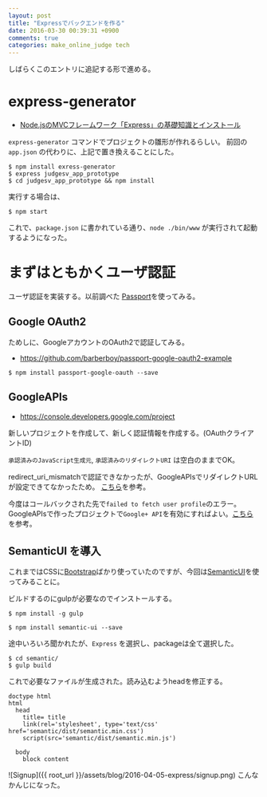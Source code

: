 ```yaml
---
layout: post
title: "Expressでバックエンドを作る"
date: 2016-03-30 00:39:31 +0900
comments: true
categories: make_online_judge tech
---
```


しばらくこのエントリに追記する形で進める。

# express-generator

+ [Node.jsのMVCフレームワーク「Express」の基礎知識とインストール](http://www.atmarkit.co.jp/ait/articles/1503/04/news047.html)

`express-generator` コマンドでプロジェクトの雛形が作れるらしい。
前回の `app.json` の代わりに、上記で置き換えることにした。

```
$ npm install exress-generator
$ express judgesv_app_prototype
$ cd judgesv_app_prototype && npm install
```

実行する場合は、

```
$ npm start
```

これで、`package.json` に書かれている通り、`node ./bin/www` が実行されて起動するようになった。

# まずはともかくユーザ認証
ユーザ認証を実装する。以前調べた [Passport](http://knimon-software.github.io/www.passportjs.org/)を使ってみる。
## Google OAuth2
ためしに、GoogleアカウントのOAuth2で認証してみる。

+ https://github.com/barberboy/passport-google-oauth2-example

```
$ npm install passport-google-oauth --save
```

## GoogleAPIs
+ https://console.developers.google.com/project

新しいプロジェクトを作成して、新しく認証情報を作成する。(OAuthクライアントID)

`承認済みのJavaScript生成元`, `承認済みのリダイレクトURI` は空白のままでOK。

redirect_uri_mismatchで認証できなかったが、GoogleAPIsでリダイレクトURLが設定できてなかったため。 [こちら](http://perl.no-tubo.net/2013/09/27/netgoogleanalyticsoauth2-%E3%81%A7%E3%80%8C%E3%82%A8%E3%83%A9%E3%83%BCredirect_uri_mismatch%E3%80%8D%E3%81%A3%E3%81%A6%E8%A8%80%E3%82%8F%E3%82%8C%E3%81%A6refresh_access_token%E3%81%8C%E5%8F%96/)を参考。

今度はコールバックされた先で`failed to fetch user profile`のエラー。GoogleAPIsで作ったプロジェクトで`Google+ API`を有効にすればよい。[こちら](https://github.com/jaredhanson/passport-google-oauth/issues/46)を参考。


## SemanticUI を導入
これまではCSSに[Bootstrap](http://getbootstrap.com/)ばかり使っていたのですが、今回は[SemanticUI](http://semantic-ui.com/)を使ってみることに。

ビルドするのにgulpが必要なのでインストールする。
```
$ npm install -g gulp
```

```
$ npm install semantic-ui --save
```

途中いろいろ聞かれたが、`Express` を選択し、packageは全て選択した。

```
$ cd semantic/
$ gulp build
```

これで必要なファイルが生成された。読み込むようheadを修正する。

```
doctype html
html
  head
    title= title
    link(rel='stylesheet', type='text/css' href='semantic/dist/semantic.min.css')
    script(src='semantic/dist/semantic.min.js')

  body
    block content
```

![Signup]({{ root_url }}/assets/blog/2016-04-05-express/signup.png)
こんなかんじになった。
